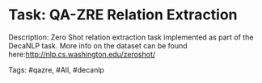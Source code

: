 Task: QA-ZRE Relation Extraction
=================================
Description: Zero Shot relation extraction task implemented as part of the DecaNLP task. More info on the dataset can be found here:http://nlp.cs.washington.edu/zeroshot/

Tags: #qazre, #All, #decanlp
